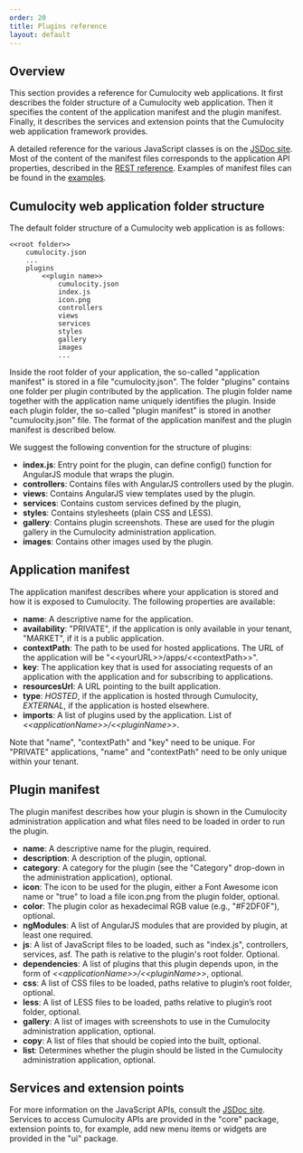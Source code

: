 ```yaml
---
order: 20
title: Plugins reference
layout: default
---
```


## Overview 

This section provides a reference for Cumulocity web applications. It first describes the folder structure of a Cumulocity web application. Then it specifies the content of the application manifest and the plugin manifest. Finally, it describes the services and extension points that the Cumulocity web application framework provides. 

A detailed reference for the various JavaScript classes is on the [JSDoc site](http://resources.cumulocity.com/documentation/jssdk/latest/). Most of the content of the manifest files corresponds to the application API properties, described in the [REST reference](/guides/reference-guide/applications). Examples of manifest files can be found in the [examples](http://bitbucket.org/m2m/cumulocity-ui-examples).

## Cumulocity web application folder structure

The default folder structure of a Cumulocity web application is as follows:

	<<root folder>>
		cumulocity.json
		...
		plugins
			<<plugin name>>
				cumulocity.json
				index.js
				icon.png
				controllers
				views
				services
				styles
				gallery
				images
				...

Inside the root folder of your application, the so-called "application manifest" is stored in a file "cumulocity.json". The folder "plugins" contains one folder per plugin contributed by the application. The plugin folder name together with the application name uniquely identifies the plugin. Inside each plugin folder, the so-called "plugin manifest" is stored in another "cumulocity.json" file. The format of the application manifest and the plugin manifest is described below.

We suggest the following convention for the structure of plugins:

* **index.js**: Entry point for the plugin, can define config() function for AngularJS module that wraps the plugin.
* **controllers**: Contains files with AngularJS controllers used by the plugin.
* **views**: Contains AngularJS view templates used by the plugin.
* **services**: Contains custom services defined by the plugin,
* **styles**: Contains stylesheets (plain CSS and LESS).
* **gallery**: Contains plugin screenshots. These are used for the plugin gallery in the Cumulocity administration application.
* **images**: Contains other images used by the plugin.

## Application manifest

The application manifest describes where your application is stored and how it is exposed to Cumulocity. The following properties are available:

* **name**: A descriptive name for the application.
* **availability**: "PRIVATE", if the application is only available in your tenant, "MARKET", if it is a public application.
* **contextPath**: The path to be used for hosted applications. The URL of the application will be "&lt;&lt;yourURL&gt;&gt;/apps/&lt;&lt;contextPath&gt;&gt;".
* **key**: The application key that is used for associating requests of an application with the application and for subscribing to applications.
* **resourcesUrl**: A URL pointing to the built application.
* **type**: *HOSTED*, if the application is hosted through Cumulocity, *EXTERNAL*, if the application is hosted elsewhere.
* **imports**: A list of plugins used by the application. List of *&lt;&lt;applicationName&gt;&gt;/&lt;&lt;pluginName&gt;&gt;*.

Note that "name", "contextPath" and "key" need to be unique. For "PRIVATE" applications, "name" and "contextPath" need to be only unique within your tenant.

## Plugin manifest

The plugin manifest describes how your plugin is shown in the Cumulocity administration application and what files need to be loaded in order to run the plugin.

* **name**: A descriptive name for the plugin, required.
* **description**: A description of the plugin, optional.
* **category**: A category for the plugin (see the "Category" drop-down in the administration application), optional.
* **icon**: The icon to be used for the plugin, either a Font Awesome icon name or "true" to load a file icon.png from the plugin folder, optional.
* **color**: The plugin color as hexadecimal RGB value (e.g., "#F2DF0F"), optional.
* **ngModules**: A list of AngularJS modules that are provided by plugin, at least one required.
* **js**: A list of JavaScript files to be loaded, such as "index.js", controllers, services, asf. The path is relative to the plugin's root folder. Optional.
* **dependencies**: A list of plugins that this plugin depends upon, in the form of *&lt;&lt;applicationName&gt;&gt;/&lt;&lt;pluginName&gt;&gt;*, optional.
* **css**: A list of CSS files to be loaded, paths relative to plugin’s root folder, optional.
* **less**: A list of LESS files to be loaded, paths relative to plugin’s root folder, optional.
* **gallery**: A list of images with screenshots to use in the Cumulocity administration application, optional.
* **copy**: A list of files that should be copied into the built, optional.
* **list**: Determines whether the plugin should be listed in the Cumulocity administration application, optional.

## Services and extension points

For more information on the JavaScript APIs, consult the [JSDoc site](http://resources.cumulocity.com/documentation/jssdk/latest/). Services to access Cumulocity APIs are provided in the "core" package, extension points to, for example, add new menu items or widgets are provided in the "ui" package.



